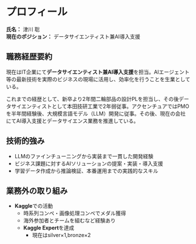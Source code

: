 # プロフィール

**氏名：** 津川 聡  
**現在のポジション：** データサイエンティスト兼AI導入支援

## 職務経歴要約

現在はIT企業にて**データサイエンティスト兼AI導入支援**を担当。AIエージェント等の最新技術を実際のビジネスの現場に活用し、効率化を行うことを生業としている。

これまでの経歴として、新卒より2年間二輪部品の設計PLを担当し、その後データサイエンティストとして本田技研工業で2年弱従事。アクセンチュアではPMOを半年間経験後、大規模言語モデル（LLM）開発に従事。その後、現在の会社にてAI導入支援とデータサイエンス業務を推進している。

## 技術的強み
- LLMのファインチューニングから実装まで一貫した開発経験
- ビジネス課題に対するAIソリューションの提案・実装・導入支援
- 学習データ作成から推論検証、本番運用までの実践的なスキル

## 業務外の取り組み
- **Kaggle**での活動
  - 時系列コンペ・画像処理コンペでメダル獲得
  - 海外参加者とチームを組むなど経験あり
  - **Kaggle Expert**を達成
    - 現在はsilver×1,bronze×2